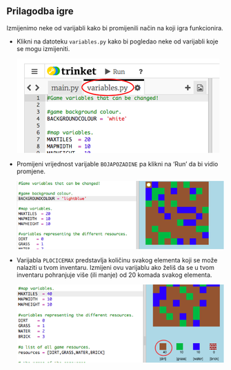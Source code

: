 ## Prilagodba igre

Izmijenimo neke od varijabli kako bi promijenili način na koji igra funkcionira.

+ Klikni na datoteku `variables.py` kako bi pogledao neke od varijabli koje se mogu izmijeniti.
    
    ![screenshot](images/craft-variables.png)

+ Promijeni vrijednost varijable `BOJAPOZADINE` pa klikni na ‘Run’ da bi vidio promjene.
    
    ![screenshot](images/craft-background.png)

+ Varijabla `PLOCICEMAX` predstavlja količinu svakog elementa koji se može nalaziti u tvom inventaru. Izmijeni ovu varijablu ako želiš da se u tvom inventaru pohranjuje više (ili manje) od 20 komada svakog elementa.
    
    ![screenshot](images/craft-maxtiles.png)